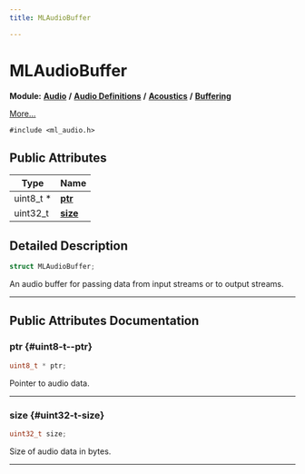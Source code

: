 ```yaml
---
title: MLAudioBuffer

---
```


# MLAudioBuffer

**Module:** **[Audio](/api-ref/api/Modules/group___audio/group___audio.md)** **/** **[Audio Definitions](/api-ref/api/Modules/group___audio/group___audio_defs/group___audio_defs.md)** **/** **[Acoustics](/api-ref/api/Modules/group___audio/group___audio_defs/group___def_acoustics/group___def_acoustics.md)** **/** **[Buffering](/api-ref/api/Modules/group___audio/group___audio_defs/group___def_acoustics/group___def_buffering.md)**



 [More...](#detailed-description)


`#include <ml_audio.h>`

## Public Attributes

| Type           | Name           |
| -------------- | -------------- |
| uint8_t * | **[ptr](/api-ref/api/Modules/group___audio/group___audio_defs/group___audio_defs.md#uint8-t--ptr)**  |
| uint32_t | **[size](/api-ref/api/Modules/group___audio/group___audio_defs/group___audio_defs.md#uint32-t-size)**  |

## Detailed Description

```cpp
struct MLAudioBuffer;
```


An audio buffer for passing data from input streams or to output streams. 





-----------
## Public Attributes Documentation

### ptr {#uint8-t--ptr}

```cpp
uint8_t * ptr;
```


Pointer to audio data. 





-----------

### size {#uint32-t-size}

```cpp
uint32_t size;
```


Size of audio data in bytes. 





-----------

